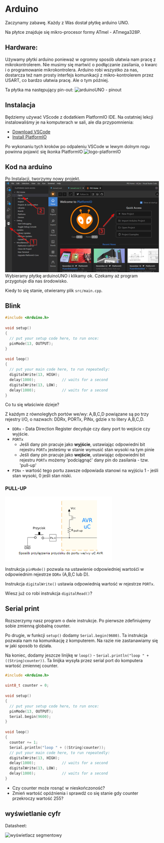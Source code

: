 # Arduino

Zaczynamy zabawę. Każdy z Was dostał płytkę arduino UNO.

Na płytce znajduje się mikro-procesor formy ATmel - ATmega328P.

## Hardware:

Używamy płytki arduino ponieważ w ogromny sposób ułatwia nam pracę z mikrokontrolerem. Nie musimy się martwić o podłączanie zasilania, o kwarc i o programowanie mikrokontrolera. Arduino robi wszystko za nas, dostarcza też nam prosty interfejs komunikacji z mikro-kontrolerem przez USART, co bardzo ułatwia pracę. Ale o tym później. 

Ta płytka ma następujący pin-out:
![arduinoUNO - pinout](https://images.prismic.io/circuito/8e3a980f0f964cc539b4cbbba2654bb660db6f52_arduino-uno-pinout-diagram.png?auto=format)

## Instalacja 
Będziemy używać VScode z dodatkiem PlatformIO IDE. Na ostatniej lekcji instalowaliśmy je na komputerach w sali, ale dla przypomnienia:

-  [Download VSCode](https://code.visualstudio.com/download)
-  [Install PlatformIO](https://platformio.org/install/ide?install=vscode)

Po wykonaniu tych kroków po odpaleniu VSCode w lewym dolnym rogu powinna pojawić się ikonka PlatformIO 
![logo-platformIO](https://cdn.platformio.org/images/platformio-logo.17fdc3bc.png)

## Kod na arduino
Po Instalacji, tworzymy nowy projekt.
![nowy projekt](temat3/nowy_projekt.png)
Wybieramy płytkę arduinoUNO i klikamy ok. Czekamy aż program przygotuje dla nas środowisko.

Kiedy to się stanie, otwieramy plik `src/main.cpp`.

## Blink

```c++
#include <Arduino.h>

void setup()
{
  // put your setup code here, to run once:
  pinMode(13, OUTPUT);
}

void loop()
{
  // put your main code here, to run repeatedly:
  digitalWrite(13, HIGH);
  delay(1000);            // waits for a second
  digitalWrite(13, LOW);
  delay(1000);            // waits for a second
}
```

Co tu się właściwie dzieje?

Z każdym z równoległych portów we/wy: A,B,C,D powiązane są po trzy rejestry I/O, o nazwach: DDRx, PORTx, PINx, gdzie x to litery A,B,C,D.

-  `DDRx` - Data Direction Register decyduje czy dany port to wejście czy wyjście.
-  `PORTx` 
    - Jeśli dany pin pracuje jako **wyjście**, ustawiając odpowiedni bit rejestru `PORTx` jesteśmy w stanie wymusić stan wysoki na tym pinie
    - Jeśli dany pin pracuje jako **wejście**, ustawiając odpowiedni bit rejestru `PORTx` możemy 'podciągnąć' dany pin do zasilania - tzw. 'pull-up'
- `PINx` - wartość tego portu zawsze odpowiada stanowi na wyjściu 1 - jeśli stan wysoki, 0 jeśli stan niski.

### PULL-UP
![guzik podłączony do pull-up](temat3/pull-up.png)


Instrukcja `pinMode()` pozwala na ustawienie odpowiedniej wartośći w odpowiednim rejestrze `DDRx` (A,B,C lub D).

Instrukcja `digitalWrite()` ustawia odpowiednią wartość w rejestrze `PORTx`.

Wiesz już co robi instrukcja `digitalRead()`?

## Serial print

Rozszerzymy nasz program o dwie instrukcje. Po pierwsze zdefiniujemy sobie zmienną globalną counter. 

Po drugie, w funkcji `setup()` dodamy `Serial.begin(9600)`. Ta instrukcja pozwala nam na komunikację z komputerem. Na razie nie zastanawiamy się w jaki sposób to działa.

Na koniec, dodamy jeszcze linijkę w `loop()` - `Serial.println("loop " + ((String)counter))`. Ta linijka wysyła przez serial port do komputera wartość zmiennej counter.

```c++
#include <Arduino.h>

uint8_t counter = 0;

void setup()
{
  // put your setup code here, to run once:
  pinMode(13, OUTPUT);
  Serial.begin(9600);
}

void loop()
{
  counter += 1;
  Serial.println("loop " + ((String)counter));
  // put your main code here, to run repeatedly:
  digitalWrite(13, HIGH);
  delay(1000);            // waits for a second
  digitalWrite(13, LOW);
  delay(1000);            // waits for a second
}
```

- Czy counter może rosnąć w nieskończoność?
- Zmień wartość opóźnienia i sprawdź co się stanie gdy counter przekroczy wartość 255?

## wyświetlanie cyfr

Datasheet:

![wyświetlacz segmentowy](https://protosupplies.com/wp-content/uploads/2018/02/7-Segment-CA-Pinout-2.jpg)


